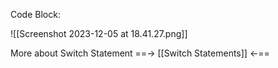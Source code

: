 
Code Block:

![[Screenshot 2023-12-05 at 18.41.27.png]]

More about Switch Statement ==->  [[Switch Statements]]  <-==

